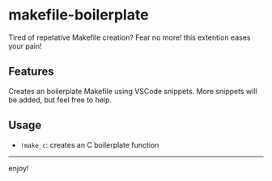 # makefile-boilerplate

Tired of repetative Makefile creation? Fear no more! this extention eases your pain! 

## Features

Creates an boilerplate Makefile using VSCode snippets. More snippets will be added, but feel free to help.

## Usage

* `!make_c`: creates an C boilerplate function

-----------------------------------------------------------------------------------------------------------

enjoy!
